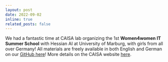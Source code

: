 ```yaml
---
layout: post
date: 2022-09-02 
inline: true
related_posts: false
---
```


We had a fantastic time at CAISA lab organizing the 1st **Women4women IT Summer School** with Hessian AI at University of Marburg, with girls from all over Germany! All materials are freely available in both English and German on our [GitHub here](github.com/caisa-lab/it-summer-school)! More details on the CAISA website [here](https://caisa-lab.github.io/2022/10/07/summer-school.html).
